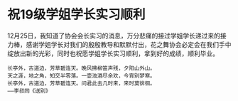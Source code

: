 # 祝19级学姐学长实习顺利
 12月25日，我知道了协会会长实习的消息，万分悲痛的接过学姐学长递过来的接力棒，感谢学姐学长对我们的殷殷教导和默默付出，花之舞协会必定会在我们手中绽放出新的光彩，同时也祝愿学姐学长实习顺利，拿到好的成绩，顺利毕业。
~~~   
长亭外，古道边，芳草碧连天。晚风拂柳笛声残，夕阳山外山。
天之涯，地之角，知交半零落。一壶浊酒尽余欢，今宵别梦寒。
长亭外，古道边，芳草碧连天。问君此去几时来，来时莫徘徊。
——李叔同《送别》
~~~